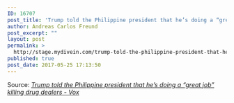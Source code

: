 ```yaml
---
ID: 16707
post_title: 'Trump told the Philippine president that he’s doing a “great job” killing drug dealers &#8211; Vox'
author: Andreas Carlos Freund
post_excerpt: ""
layout: post
permalink: >
  http://stage.mydivein.com/trump-told-the-philippine-president-that-hes-doing-a-great-job-killing-drug-dealers-vox/
published: true
post_date: 2017-05-25 17:13:50
---
```

Source: <em><a href="https://www.vox.com/world/2017/5/24/15684656/trump-philippines-duterte-drugs">Trump told the Philippine president that he’s doing a “great job” killing drug dealers - Vox</a></em>